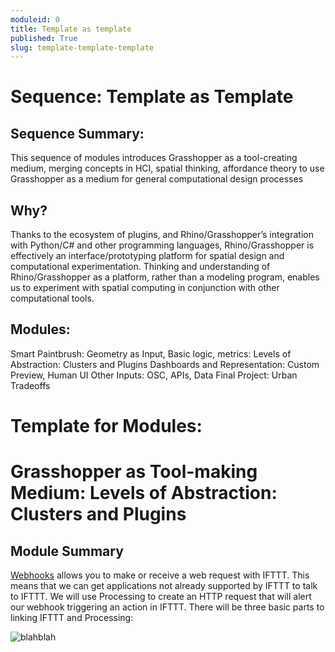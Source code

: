 ```yaml
---
moduleid: 0
title: Template as template
published: True
slug: template-template-template
---
```

# Sequence: Template as Template
## Sequence Summary:
This sequence of modules introduces Grasshopper as a tool-creating medium, merging concepts in HCI, spatial thinking, affordance theory to use Grasshopper as a medium for general computational design processes
## Why?
Thanks to the ecosystem of plugins, and Rhino/Grasshopper’s integration with Python/C# and other programming languages, Rhino/Grasshopper is effectively an interface/prototyping platform for spatial design and computational experimentation. Thinking and understanding of Rhino/Grasshopper as a platform, rather than a modeling program, enables us to experiment with spatial computing in conjunction with other computational tools.
## Modules:
Smart Paintbrush: Geometry as Input, Basic logic, metrics: 
Levels of Abstraction: Clusters and Plugins
Dashboards and Representation: Custom Preview, Human UI
Other Inputs: OSC, APIs, Data
Final Project: Urban Tradeoffs

Template for Modules:
===========================================

# Grasshopper as Tool-making Medium: Levels of Abstraction: Clusters and Plugins
## Module Summary

[Webhooks](https://ifttt.com/maker_webhooks) allows you to make or receive a web request with IFTTT. This means that we can get applications not already supported by IFTTT to talk to IFTTT. We will use Processing to create an HTTP request that will alert our webhook triggering an action in IFTTT. There will be three basic parts to linking IFTTT and Processing:

![blahblah](0-template-gif.gif#img-full)




